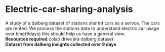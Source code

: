 # Electric-car-sharing-analysis
A study of a dalberg dataset of stations sharinf cars as a servce. The cars are rented. We process the stations data to understand electric car usage over time(9days)
this should help us have a general view.<br>
**Resources required**
colab
drive
jira
dalberg dataset<br>
**Dataset from dalberg insights collected over 9 days**
